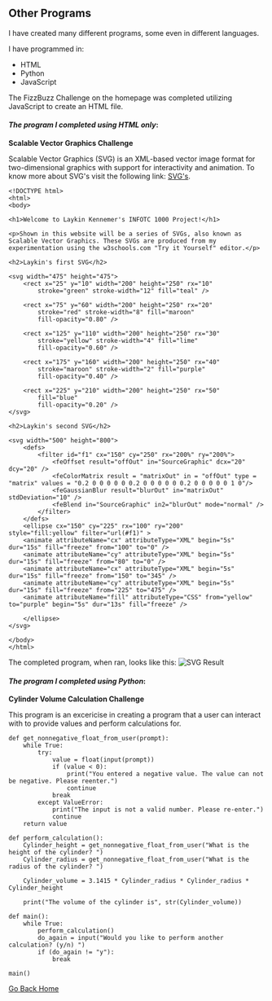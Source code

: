 ## Other Programs

I have created many different programs, some even in different languages.

I have programmed in:
- HTML
- Python
- JavaScript

The FizzBuzz Challenge on the homepage was completed utilizing JavaScript to create an HTML file.

#### *The program I completed using HTML only*:

**Scalable Vector Graphics Challenge**

Scalable Vector Graphics (SVG) is an XML-based vector image format for two-dimensional graphics with support for interactivity and animation. To know more about SVG's visit the following link: [SVG's](https://en.wikipedia.org/wiki/Scalable_Vector_Graphics).

```
<!DOCTYPE html>
<html>
<body>

<h1>Welcome to Laykin Kennemer's INFOTC 1000 Project!</h1>

<p>Shown in this website will be a series of SVGs, also known as Scalable Vector Graphics. These SVGs are produced from my experimentation using the w3schools.com "Try it Yourself" editor.</p>

<h2>Laykin's first SVG</h2>

<svg width="475" height="475">
	<rect x="25" y="10" width="200" height="250" rx="10"
		stroke="green" stroke-width="12" fill="teal" />
		
	<rect x="75" y="60" width="200" height="250" rx="20"
		stroke="red" stroke-width="8" fill="maroon" 
		fill-opacity="0.80" />
		
	<rect x="125" y="110" width="200" height="250" rx="30"
		stroke="yellow" stroke-width="4" fill="lime"
		fill-opacity="0.60" />
	
	<rect x="175" y="160" width="200" height="250" rx="40"
		stroke="maroon" stroke-width="2" fill="purple"
		fill-opacity="0.40" />
		
	<rect x="225" y="210" width="200" height="250" rx="50"
		fill="blue"
		fill-opacity="0.20" />
</svg>

<h2>Laykin's second SVG</h2>

<svg width="500" height="800">
	<defs>
		<filter id="f1" cx="150" cy="250" rx="200%" ry="200%">
			<feOffset result="offOut" in="SourceGraphic" dcx="20" dcy="20" />
			<feColorMatrix result = "matrixOut" in = "offOut" type = "matrix" values = "0.2 0 0 0 0 0 0.2 0 0 0 0 0 0.2 0 0 0 0 0 1 0"/>
			<feGaussianBlur result="blurOut" in="matrixOut" stdDeviation="10" />
			<feBlend in="SourceGraphic" in2="blurOut" mode="normal" />
		</filter>
	</defs>
	<ellipse cx="150" cy="225" rx="100" ry="200"
style="fill:yellow" filter="url(#f1)" >
	<animate attributeName="cx" attributeType="XML" begin="5s" dur="15s" fill="freeze" from="100" to="0" />
	<animate attributeName="cy" attributeType="XML" begin="5s" dur="15s" fill="freeze" from="80" to="0" />
	<animate attributeName="cx" attributeType="XML" begin="5s" dur="15s" fill="freeze" from="150" to="345" />
	<animate attributeName="cy" attributeType="XML" begin="5s" dur="15s" fill="freeze" from="225" to="475" />
	<animate attributeName="fill" attributeType="CSS" from="yellow" to="purple" begin="5s" dur="13s" fill="freeze" />
	
	</ellipse>
</svg>
	
</body>
</html>
```

The completed program, when ran, looks like this:
![SVG Result](/Documents/SVGResult.jpg)

#### *The program I completed using Python*:

**Cylinder Volume Calculation Challenge**

This program is an excericise in creating a program that a user can interact with to provide values and perform calculations for.

```
def get_nonnegative_float_from_user(prompt):
    while True:
        try:
            value = float(input(prompt))
            if (value < 0):
                print("You entered a negative value. The value can not be negative. Please reenter.")
                continue
            break
        except ValueError:
            print("The input is not a valid number. Please re-enter.")
            continue
    return value

def perform_calculation():
    Cylinder_height = get_nonnegative_float_from_user("What is the height of the cylinder? ")
    Cylinder_radius = get_nonnegative_float_from_user("What is the radius of the cylinder? ")

    Cylinder_volume = 3.1415 * Cylinder_radius * Cylinder_radius * Cylinder_height

    print("The volume of the cylinder is", str(Cylinder_volume))

def main():
    while True:
        perform_calculation()
        do_again = input("Would you like to perform another calculation? (y/n) ")
        if (do_again != "y"):
            break

main()
```

[Go Back Home](https://github.com/LaykinK/LaykinK.github.io#welcome-to-laykins-homepage)
